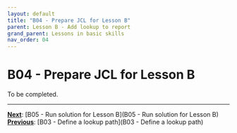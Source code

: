 ```yaml
---
layout: default
title: "B04 - Prepare JCL for Lesson B"
parent: Lesson B - Add lookup to report
grand_parent: Lessons in basic skills
nav_order: 04
---
```


# B04 - Prepare JCL for Lesson B

To be completed.  




---
**<u>Next</u>**: [B05 - Run solution for Lesson B](B05 - Run solution for Lesson B)   
**<u>Previous</u>**: [B03 - Define a lookup path](B03 - Define a lookup path)  
